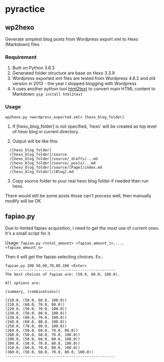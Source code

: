 # pyractice


## wp2hexo
Generate simplest blog posts from Wordpress export xml to Hexo (Markdown) files

### Requirement
1. Built on Python 3.6.3
2. Generated folder structure are base on Hexo 3.3.9
3. Wordpress exported xml files are tested from Wordpress 4.8.2 and old version in 2013 - the year I stopped blogging with Wordpress
4. It uses another python tool [html2text](https://github.com/aaronsw/html2text) to convert main HTML content to Markdown: ```pip install html2text```

### Usage
```wp2hexo.py <wordpress_exported.xml> [hexo_blog_folder]```
1. If [hexo_blog_folder] is not specified, 'hexo' will be created as top level of hexo blog in current directory.

2. Output will be like this:
```
  /[hexo_blog_folder]  
  /[hexo_blog_folder]/source  
  /[hexo_blog_folder]/source/_drafts/...md  
  /[hexo_blog_folder]/source/_posts/...md  
  /[hexo_blog_folder]/source/[Page]/index.md  
  /[hexo_blog_folder]/[Blog].md
```

3. Copy source folder to your real hexo blog folder if needed then run hexo.

  There would still be some posts those can't process well, then manually modify will be OK.



## fapiao.py

Due to limited fapiao acquisition, I need to get the most use of current ones. It's a small script for it.

Usage:
```fapiao.py <total_amount> <fapiao_amount_1>,...,<fapiao_amount_n>```

Then it will get the fapiao selecting choices. Ex.:  
```
fapiao.py 200 50,60,70,80,100 <Enter>
--------------------------------------------------
The best choices of fapiao are: (50.0, 60.0, 100.0).

All options are:

(summary, (combinations))

(210.0, (50.0, 60.0, 100.0))
(210.0, (60.0, 70.0, 80.0))
(220.0, (50.0, 70.0, 100.0))
(230.0, (50.0, 80.0, 100.0))
(230.0, (60.0, 70.0, 100.0))
(240.0, (60.0, 80.0, 100.0))
(250.0, (70.0, 80.0, 100.0))
(260.0, (50.0, 60.0, 70.0, 80.0))
(280.0, (50.0, 60.0, 70.0, 100.0))
(290.0, (50.0, 60.0, 80.0, 100.0))
(300.0, (50.0, 70.0, 80.0, 100.0))
(310.0, (60.0, 70.0, 80.0, 100.0))
(360.0, (50.0, 60.0, 70.0, 80.0, 100.0))
--------------------------------------------------
```
